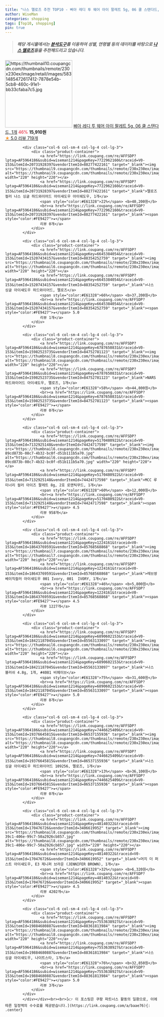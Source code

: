 ```yaml
---
title: "나스 멜로즈 추천 TOP10 - 삐아 레디 투 웨어 아이 팔레트 5g, 06 쿨 스탠다드, 1개"
author: WiseMan
categories: shopping
tags: [Top10, shopping]
pin: true
---
```


> ##### 해당 게시물에서는 [**분석도구**](https://itemscout.io/)를 이용하여 **성별**, **연령별** 등의 데이터를 바탕으로 [**나스 멜로즈**](https://link.coupang.com/a/baae76)들을 추천해드리고 있습니다.
<div class="container"><div class="row">
            <div class="col-6 col-sm-4 col-lg-4 col-lg-3">
                <div class="product-container">
                    <a href="https://link.coupang.com/re/AFFSDP?lptag=AF5964186&subid=wiseman1214&pageKey=6355574418&traceid=V0-153&itemId=19793523212&vendorItemId=86896043536" target="_blank"><img src="https://thumbnail10.coupangcdn.com/thumbnails/remote/230x230ex/image/retail/images/5831485472617412-7878e54b-5cb8-460c-91e1-bb33cfaba7c5.jpg" alt="https://thumbnail10.coupangcdn.com/thumbnails/remote/230x230ex/image/retail/images/5831485472617412-7878e54b-5cb8-460c-91e1-bb33cfaba7c5.jpg" width="220" height="220"></a>
                    <a href="https://link.coupang.com/re/AFFSDP?lptag=AF5964186&subid=wiseman1214&pageKey=6355574418&traceid=V0-153&itemId=19793523212&vendorItemId=86896043536" target="_blank">삐아 레디 투 웨어 아이 팔레트 5g, 06 쿨 스탠다드, 1개</a>
                    <span style="color:#E61328">46%</span> <b>15,910원</b>
                    <br><a href="https://link.coupang.com/re/AFFSDP?lptag=AF5964186&subid=wiseman1214&pageKey=6355574418&traceid=V0-153&itemId=19793523212&vendorItemId=86896043536" target="_blank"><span style="color:#FE9427">★</span> 5.0
                    리뷰 719개</a>
                </div>
            </div>
            
            <div class="col-6 col-sm-4 col-lg-4 col-lg-3">
                <div class="product-container">
                    <a href="https://link.coupang.com/re/AFFSDP?lptag=AF5964186&subid=wiseman1214&pageKey=7722962160&traceid=V0-153&itemId=20731928397&vendorItemId=88277422161" target="_blank"><img src="https://thumbnail9.coupangcdn.com/thumbnails/remote/230x230ex/image/vendor_inventory/511a/bf3cb1bf4998779e8b15e3875029079ae34dbdf75b2cf89e4824cc70e1ed.jpg" alt="https://thumbnail9.coupangcdn.com/thumbnails/remote/230x230ex/image/vendor_inventory/511a/bf3cb1bf4998779e8b15e3875029079ae34dbdf75b2cf89e4824cc70e1ed.jpg" width="220" height="220"></a>
                    <a href="https://link.coupang.com/re/AFFSDP?lptag=AF5964186&subid=wiseman1214&pageKey=7722962160&traceid=V0-153&itemId=20731928397&vendorItemId=88277422161" target="_blank">멜로즈 컬러 나스 싱글 하드와이어드 아이섀도우 아이쉐도우, 1개</a>
                    <span style="color:#E61328">22%</span> <b>40,200원</b>
                    <br><a href="https://link.coupang.com/re/AFFSDP?lptag=AF5964186&subid=wiseman1214&pageKey=7722962160&traceid=V0-153&itemId=20731928397&vendorItemId=88277422161" target="_blank"><span style="color:#FE9427">★</span> 
                    리뷰 0개</a>
                </div>
            </div>
            
            <div class="col-6 col-sm-4 col-lg-4 col-lg-3">
                <div class="product-container">
                    <a href="https://link.coupang.com/re/AFFSDP?lptag=AF5964186&subid=wiseman1214&pageKey=6645384054&traceid=V0-153&itemId=15207434157&vendorItemId=88354252759" target="_blank"><img src="https://thumbnail6.coupangcdn.com/thumbnails/remote/230x230ex/image/vendor_inventory/a40d/cab1aeebe1e620177075b5bc9f658334ffd77e36e7cbf6b0e62fcfbac0cb.jpg" alt="https://thumbnail6.coupangcdn.com/thumbnails/remote/230x230ex/image/vendor_inventory/a40d/cab1aeebe1e620177075b5bc9f658334ffd77e36e7cbf6b0e62fcfbac0cb.jpg" width="220" height="220"></a>
                    <a href="https://link.coupang.com/re/AFFSDP?lptag=AF5964186&subid=wiseman1214&pageKey=6645384054&traceid=V0-153&itemId=15207434157&vendorItemId=88354252759" target="_blank">나스 싱글 아이섀도우 하드와이어드, 멜로즈</a>
                    <span style="color:#E61328">66%</span> <b>37,200원</b>
                    <br><a href="https://link.coupang.com/re/AFFSDP?lptag=AF5964186&subid=wiseman1214&pageKey=6645384054&traceid=V0-153&itemId=15207434157&vendorItemId=88354252759" target="_blank"><span style="color:#FE9427">★</span> 5.0
                    리뷰 1개</a>
                </div>
            </div>
            
            <div class="col-6 col-sm-4 col-lg-4 col-lg-3">
                <div class="product-container">
                    <a href="https://link.coupang.com/re/AFFSDP?lptag=AF5964186&subid=wiseman1214&pageKey=6787650831&traceid=V0-153&itemId=15982523735&vendorItemId=84752781123" target="_blank"><img src="https://thumbnail8.coupangcdn.com/thumbnails/remote/230x230ex/image/vendor_inventory/d287/61df50be1ce8697e17d7409bc1d284015a6ee9704eece0523ad710295c05.jpg" alt="https://thumbnail8.coupangcdn.com/thumbnails/remote/230x230ex/image/vendor_inventory/d287/61df50be1ce8697e17d7409bc1d284015a6ee9704eece0523ad710295c05.jpg" width="220" height="220"></a>
                    <a href="https://link.coupang.com/re/AFFSDP?lptag=AF5964186&subid=wiseman1214&pageKey=6787650831&traceid=V0-153&itemId=15982523735&vendorItemId=84752781123" target="_blank">NARS 하드와이어드 아이섀도우, 멜로즈, 1개</a>
                    <span style="color:#E61328">58%</span> <b>44,800원</b>
                    <br><a href="https://link.coupang.com/re/AFFSDP?lptag=AF5964186&subid=wiseman1214&pageKey=6787650831&traceid=V0-153&itemId=15982523735&vendorItemId=84752781123" target="_blank"><span style="color:#FE9427">★</span> 
                    리뷰 0개</a>
                </div>
            </div>
            
            <div class="col-6 col-sm-4 col-lg-4 col-lg-3">
                <div class="product-container">
                    <a href="https://link.coupang.com/re/AFFSDP?lptag=AF5964186&subid=wiseman1214&pageKey=5170480922&traceid=V0-153&itemId=7132925148&vendorItemId=74424717598" target="_blank"><img src="https://thumbnail6.coupangcdn.com/thumbnails/remote/230x230ex/image/retail/images/5823296001344683-89cd873b-08c7-4b32-bc0f-d51b111b5a70.jpg" alt="https://thumbnail6.coupangcdn.com/thumbnails/remote/230x230ex/image/retail/images/5823296001344683-89cd873b-08c7-4b32-bc0f-d51b111b5a70.jpg" width="220" height="220"></a>
                    <a href="https://link.coupang.com/re/AFFSDP?lptag=AF5964186&subid=wiseman1214&pageKey=5170480922&traceid=V0-153&itemId=7132925148&vendorItemId=74424717598" target="_blank">MCC 루미너리 컬러 아이즈 팔레트 8g, 2호 로맨틱무드, 1개</a>
                    <span style="color:#E61328">60%</span> <b>12,000원</b>
                    <br><a href="https://link.coupang.com/re/AFFSDP?lptag=AF5964186&subid=wiseman1214&pageKey=5170480922&traceid=V0-153&itemId=7132925148&vendorItemId=74424717598" target="_blank"><span style="color:#FE9427">★</span> 4.5
                    리뷰 958개</a>
                </div>
            </div>
            
            <div class="col-6 col-sm-4 col-lg-4 col-lg-3">
                <div class="product-container">
                    <a href="https://link.coupang.com/re/AFFSDP?lptag=AF5964186&subid=wiseman1214&pageKey=1224161&traceid=V0-153&itemId=18643769591&vendorItemId=85768568868" target="_blank"><img src="https://thumbnail7.coupangcdn.com/thumbnails/remote/230x230ex/image/vendor_inventory/a99f/a73f7be912c8a5e7852ce2066f8db9191d1a3d536c4cd0c8beb168961dc7.jpg" alt="https://thumbnail7.coupangcdn.com/thumbnails/remote/230x230ex/image/vendor_inventory/a99f/a73f7be912c8a5e7852ce2066f8db9191d1a3d536c4cd0c8beb168961dc7.jpg" width="220" height="220"></a>
                    <a href="https://link.coupang.com/re/AFFSDP?lptag=AF5964186&subid=wiseman1214&pageKey=1224161&traceid=V0-153&itemId=18643769591&vendorItemId=85768568868" target="_blank">레브쌍 베이직컬러 아이섀도우 001 Ivory, 001  IVORY, 1개</a>
                    <span style="color:#E61328">46%</span> <b>5,800원</b>
                    <br><a href="https://link.coupang.com/re/AFFSDP?lptag=AF5964186&subid=wiseman1214&pageKey=1224161&traceid=V0-153&itemId=18643769591&vendorItemId=85768568868" target="_blank"><span style="color:#FE9427">★</span> 4.5
                    리뷰 1227개</a>
                </div>
            </div>
            
            <div class="col-6 col-sm-4 col-lg-4 col-lg-3">
                <div class="product-container">
                    <a href="https://link.coupang.com/re/AFFSDP?lptag=AF5964186&subid=wiseman1214&pageKey=6890602153&traceid=V0-153&itemId=18421187045&vendorItemId=85563133097" target="_blank"><img src="https://thumbnail6.coupangcdn.com/thumbnails/remote/230x230ex/image/vendor_inventory/2a99/148d7d17f3a03e66a78016e77e503bbcbdb9a1604eef1744a01852870f05.jpg" alt="https://thumbnail6.coupangcdn.com/thumbnails/remote/230x230ex/image/vendor_inventory/2a99/148d7d17f3a03e66a78016e77e503bbcbdb9a1604eef1744a01852870f05.jpg" width="220" height="220"></a>
                    <a href="https://link.coupang.com/re/AFFSDP?lptag=AF5964186&subid=wiseman1214&pageKey=6890602153&traceid=V0-153&itemId=18421187045&vendorItemId=85563133097" target="_blank">나스 블러쉬 4.8g, 1개, #4081 비헤이브</a>
                    <span style="color:#E61328">75%</span> <b>31,600원</b>
                    <br><a href="https://link.coupang.com/re/AFFSDP?lptag=AF5964186&subid=wiseman1214&pageKey=6890602153&traceid=V0-153&itemId=18421187045&vendorItemId=85563133097" target="_blank"><span style="color:#FE9427">★</span> 5.0
                    리뷰 8개</a>
                </div>
            </div>
            
            <div class="col-6 col-sm-4 col-lg-4 col-lg-3">
                <div class="product-container">
                    <a href="https://link.coupang.com/re/AFFSDP?lptag=AF5964186&subid=wiseman1214&pageKey=7446625409&traceid=V0-153&itemId=19376645815&vendorItemId=86537155936" target="_blank"><img src="https://thumbnail8.coupangcdn.com/thumbnails/remote/230x230ex/image/vendor_inventory/3617/de5d90c75496b491d0e13d03f8cafae372f98b92a2777cce21a7ce1828f8.jpg" alt="https://thumbnail8.coupangcdn.com/thumbnails/remote/230x230ex/image/vendor_inventory/3617/de5d90c75496b491d0e13d03f8cafae372f98b92a2777cce21a7ce1828f8.jpg" width="220" height="220"></a>
                    <a href="https://link.coupang.com/re/AFFSDP?lptag=AF5964186&subid=wiseman1214&pageKey=7446625409&traceid=V0-153&itemId=19376645815&vendorItemId=86537155936" target="_blank">나스 싱글 아이섀도우 하드와이어드 109256, 멜로즈, 1개</a>
                    <span style="color:#E61328">13%</span> <b>36,100원</b>
                    <br><a href="https://link.coupang.com/re/AFFSDP?lptag=AF5964186&subid=wiseman1214&pageKey=7446625409&traceid=V0-153&itemId=19376645815&vendorItemId=86537155936" target="_blank"><span style="color:#FE9427">★</span> 
                    리뷰 0개</a>
                </div>
            </div>
            
            <div class="col-6 col-sm-4 col-lg-4 col-lg-3">
                <div class="product-container">
                    <a href="https://link.coupang.com/re/AFFSDP?lptag=AF5964186&subid=wiseman1214&pageKey=48140322&traceid=V0-153&itemId=170476726&vendorItemId=3406619952" target="_blank"><img src="https://thumbnail8.coupangcdn.com/thumbnails/remote/230x230ex/image/product/image/vendoritem/2018/01/04/3406619952/eac8422c-39c1-406e-99c7-50a2926cb857.jpg" alt="https://thumbnail8.coupangcdn.com/thumbnails/remote/230x230ex/image/product/image/vendoritem/2018/01/04/3406619952/eac8422c-39c1-406e-99c7-50a2926cb857.jpg" width="220" height="220"></a>
                    <a href="https://link.coupang.com/re/AFFSDP?lptag=AF5964186&subid=wiseman1214&pageKey=48140322&traceid=V0-153&itemId=170476726&vendorItemId=3406619952" target="_blank">머지 더 퍼스트 아이섀도우, E3 제니퍼 브라운 (JENNIFER BROWN), 1개</a>
                    <span style="color:#E61328">32%</span> <b>6,320원</b>
                    <br><a href="https://link.coupang.com/re/AFFSDP?lptag=AF5964186&subid=wiseman1214&pageKey=48140322&traceid=V0-153&itemId=170476726&vendorItemId=3406619952" target="_blank"><span style="color:#FE9427">★</span> 4.5
                    리뷰 4202개</a>
                </div>
            </div>
            
            <div class="col-6 col-sm-4 col-lg-4 col-lg-3">
                <div class="product-container">
                    <a href="https://link.coupang.com/re/AFFSDP?lptag=AF5964186&subid=wiseman1214&pageKey=7553638927&traceid=V0-153&itemId=19884680887&vendorItemId=88361813984" target="_blank"><img src="https://thumbnail8.coupangcdn.com/thumbnails/remote/230x230ex/image/vendor_inventory/0ad3/b755845eccc967209181097417b7cffe06e41cb3404379c53ffb735ac3e6.jpg" alt="https://thumbnail8.coupangcdn.com/thumbnails/remote/230x230ex/image/vendor_inventory/0ad3/b755845eccc967209181097417b7cffe06e41cb3404379c53ffb735ac3e6.jpg" width="220" height="220"></a>
                    <a href="https://link.coupang.com/re/AFFSDP?lptag=AF5964186&subid=wiseman1214&pageKey=7553638927&traceid=V0-153&itemId=19884680887&vendorItemId=88361813984" target="_blank">나스 싱글 아이섀도우, 나이트스타, 1개</a>
                    <span style="color:#E61328">76%</span> <b>32,850원</b>
                    <br><a href="https://link.coupang.com/re/AFFSDP?lptag=AF5964186&subid=wiseman1214&pageKey=7553638927&traceid=V0-153&itemId=19884680887&vendorItemId=88361813984" target="_blank"><span style="color:#FE9427">★</span> 5.0
                    리뷰 3개</a>
                </div>
            </div>
            </div></div><br><br>[👉 이 포스팅은 쿠팡 파트너스 활동의 일환으로, 이에 따른 일정액의 수수료를 제공받습니다.](https://link.coupang.com/a/baae76){: .center}